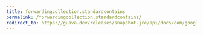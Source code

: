 ```yaml
---
title: forwardingcollection.standardcontains
permalink: /forwardingcollection.standardcontains/
redirect_to: https://guava.dev/releases/snapshot-jre/api/docs/com/google/common/collect/ForwardingCollection.html#standardContains-java.lang.Object-
---
```

